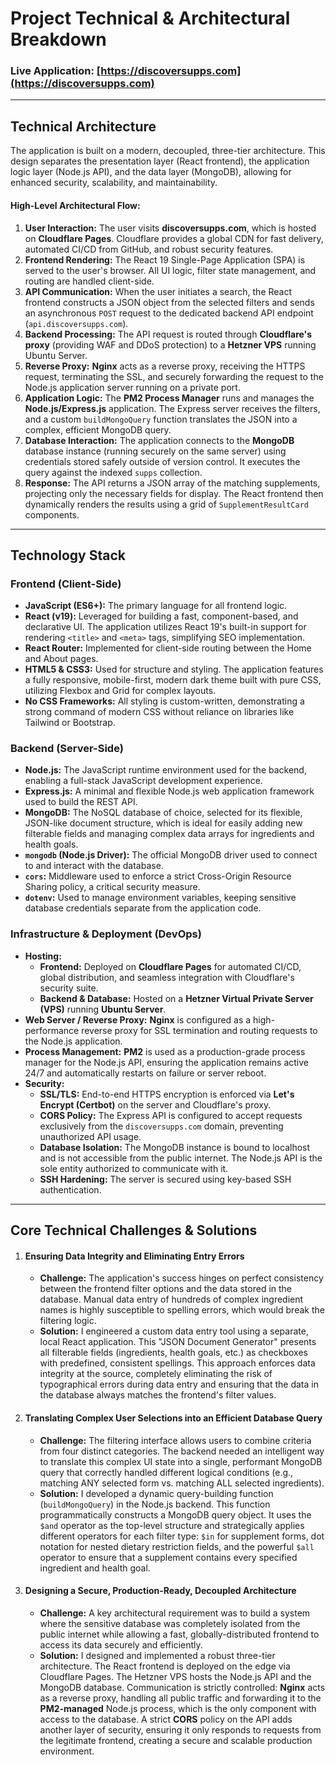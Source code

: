 # Project Technical & Architectural Breakdown

### **Live Application:** [https://discoversupps.com](https://discoversupps.com)

---

## **Technical Architecture**

The application is built on a modern, decoupled, three-tier architecture. This design separates the presentation layer (React frontend), the application logic layer (Node.js API), and the data layer (MongoDB), allowing for enhanced security, scalability, and maintainability.

#### **High-Level Architectural Flow:**

1.  **User Interaction:** The user visits **discoversupps.com**, which is hosted on **Cloudflare Pages**. Cloudflare provides a global CDN for fast delivery, automated CI/CD from GitHub, and robust security features.
2.  **Frontend Rendering:** The React 19 Single-Page Application (SPA) is served to the user's browser. All UI logic, filter state management, and routing are handled client-side.
3.  **API Communication:** When the user initiates a search, the React frontend constructs a JSON object from the selected filters and sends an asynchronous `POST` request to the dedicated backend API endpoint (`api.discoversupps.com`).
4.  **Backend Processing:** The API request is routed through **Cloudflare's proxy** (providing WAF and DDoS protection) to a **Hetzner VPS** running Ubuntu Server.
5.  **Reverse Proxy:** **Nginx** acts as a reverse proxy, receiving the HTTPS request, terminating the SSL, and securely forwarding the request to the Node.js application server running on a private port.
6.  **Application Logic:** The **PM2 Process Manager** runs and manages the **Node.js/Express.js** application. The Express server receives the filters, and a custom `buildMongoQuery` function translates the JSON into a complex, efficient MongoDB query.
7.  **Database Interaction:** The application connects to the **MongoDB** database instance (running securely on the same server) using credentials stored safely outside of version control. It executes the query against the indexed `supps` collection.
8.  **Response:** The API returns a JSON array of the matching supplements, projecting only the necessary fields for display. The React frontend then dynamically renders the results using a grid of `SupplementResultCard` components.

---

## **Technology Stack**

### **Frontend (Client-Side)**

*   **JavaScript (ES6+):** The primary language for all frontend logic.
*   **React (v19):** Leveraged for building a fast, component-based, and declarative UI. The application utilizes React 19's built-in support for rendering `<title>` and `<meta>` tags, simplifying SEO implementation.
*   **React Router:** Implemented for client-side routing between the Home and About pages.
*   **HTML5 & CSS3:** Used for structure and styling. The application features a fully responsive, mobile-first, modern dark theme built with pure CSS, utilizing Flexbox and Grid for complex layouts.
*   **No CSS Frameworks:** All styling is custom-written, demonstrating a strong command of modern CSS without reliance on libraries like Tailwind or Bootstrap.

### **Backend (Server-Side)**

*   **Node.js:** The JavaScript runtime environment used for the backend, enabling a full-stack JavaScript development experience.
*   **Express.js:** A minimal and flexible Node.js web application framework used to build the REST API.
*   **MongoDB:** The NoSQL database of choice, selected for its flexible, JSON-like document structure, which is ideal for easily adding new filterable fields and managing complex data arrays for ingredients and health goals.
*   **`mongodb` (Node.js Driver):** The official MongoDB driver used to connect to and interact with the database.
*   **`cors`:** Middleware used to enforce a strict Cross-Origin Resource Sharing policy, a critical security measure.
*   **`dotenv`:** Used to manage environment variables, keeping sensitive database credentials separate from the application code.

### **Infrastructure & Deployment (DevOps)**

*   **Hosting:**
    *   **Frontend:** Deployed on **Cloudflare Pages** for automated CI/CD, global distribution, and seamless integration with Cloudflare's security suite.
    *   **Backend & Database:** Hosted on a **Hetzner Virtual Private Server (VPS)** running **Ubuntu Server**.
*   **Web Server / Reverse Proxy:** **Nginx** is configured as a high-performance reverse proxy for SSL termination and routing requests to the Node.js application.
*   **Process Management:** **PM2** is used as a production-grade process manager for the Node.js API, ensuring the application remains active 24/7 and automatically restarts on failure or server reboot.
*   **Security:**
    *   **SSL/TLS:** End-to-end HTTPS encryption is enforced via **Let's Encrypt (Certbot)** on the server and Cloudflare's proxy.
    *   **CORS Policy:** The Express API is configured to accept requests exclusively from the `discoversupps.com` domain, preventing unauthorized API usage.
    *   **Database Isolation:** The MongoDB instance is bound to localhost and is not accessible from the public internet. The Node.js API is the sole entity authorized to communicate with it.
    *   **SSH Hardening:** The server is secured using key-based SSH authentication.

---

## **Core Technical Challenges & Solutions**

1.  #### **Ensuring Data Integrity and Eliminating Entry Errors**
    *   **Challenge:** The application's success hinges on perfect consistency between the frontend filter options and the data stored in the database. Manual data entry of hundreds of complex ingredient names is highly susceptible to spelling errors, which would break the filtering logic.
    *   **Solution:** I engineered a custom data entry tool using a separate, local React application. This "JSON Document Generator" presents all filterable fields (ingredients, health goals, etc.) as checkboxes with predefined, consistent spellings. This approach enforces data integrity at the source, completely eliminating the risk of typographical errors during data entry and ensuring that the data in the database always matches the frontend's filter values.

2.  #### **Translating Complex User Selections into an Efficient Database Query**
    *   **Challenge:** The filtering interface allows users to combine criteria from four distinct categories. The backend needed an intelligent way to translate this complex UI state into a single, performant MongoDB query that correctly handled different logical conditions (e.g., matching ANY selected form vs. matching ALL selected ingredients).
    *   **Solution:** I developed a dynamic query-building function (`buildMongoQuery`) in the Node.js backend. This function programmatically constructs a MongoDB query object. It uses the `$and` operator as the top-level structure and strategically applies different operators for each filter type: `$in` for supplement forms, dot notation for nested dietary restriction fields, and the powerful `$all` operator to ensure that a supplement contains every specified ingredient and health goal.

3.  #### **Designing a Secure, Production-Ready, Decoupled Architecture**
    *   **Challenge:** A key architectural requirement was to build a system where the sensitive database was completely isolated from the public internet while allowing a fast, globally-distributed frontend to access its data securely and efficiently.
    *   **Solution:** I designed and implemented a robust three-tier architecture. The React frontend is deployed on the edge via Cloudflare Pages. The Hetzner VPS hosts the Node.js API and the MongoDB database. Communication is strictly controlled: **Nginx** acts as a reverse proxy, handling all public traffic and forwarding it to the **PM2-managed** Node.js process, which is the only component with access to the database. A strict **CORS** policy on the API adds another layer of security, ensuring it only responds to requests from the legitimate frontend, creating a secure and scalable production environment.
